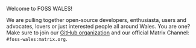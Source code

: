 Welcome to FOSS WALES!

We are pulling together open-source developers, enthusiasta, users and advocates, lovers or just interested people all around Wales.
You are one? Make sure to join our [GitHub organization](https://github.com/foss-wales) and our official Matrix Channel: `#foss-wales:matrix.org`.
